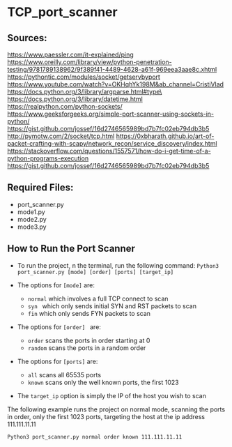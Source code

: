 # TCP_port_scanner

## Sources:
https://www.paessler.com/it-explained/ping
https://www.oreilly.com/library/view/python-penetration-testing/9781789138962/9f389f41-4489-4628-a61f-969eea3aae8c.xhtml
https://pythontic.com/modules/socket/getservbyport
https://www.youtube.com/watch?v=OKHqhYk198M&ab_channel=CristiVlad
https://docs.python.org/3/library/argparse.html#type\
https://docs.python.org/3/library/datetime.html
https://realpython.com/python-sockets/
https://www.geeksforgeeks.org/simple-port-scanner-using-sockets-in-python/
https://gist.github.com/jossef/16d2746565989bd7b7fc02eb794db3b5
http://pymotw.com/2/socket/tcp.html
https://0xbharath.github.io/art-of-packet-crafting-with-scapy/network_recon/service_discovery/index.html
https://stackoverflow.com/questions/1557571/how-do-i-get-time-of-a-python-programs-execution
https://gist.github.com/jossef/16d2746565989bd7b7fc02eb794db3b5 

## Required Files: 
- port_scanner.py
- mode1.py
- mode2.py
- mode3.py

## How to Run the Port Scanner
- To run the project, n the terminal, run the following command:
```Python3 port_scanner.py [mode] [order] [ports] [target_ip]```

- The options for `[mode]` are: 
    - `normal` which involves a full TCP connect to scan
    - `syn ` which only sends initial SYN and RST packets to scan
    - `fin` which only sends FYN packets to scan
- The options for `[order] ` are:
    - `order` scans the ports in order starting at 0
    - `random` scans the ports in a random order
- The options for `[ports]` are:
    - `all` scans all 65535 ports
    - `known` scans only the well known ports, the first 1023
- The `target_ip` option is simply the IP of the host you wish to scan

The following example runs the project on normal mode, scanning the ports in order, only the first 1023 ports, targeting the host at the ip address 111.111.11.11

```Python3 port_scanner.py normal order known 111.111.11.11```


